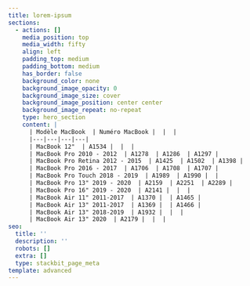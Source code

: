 ```yaml
---
title: lorem-ipsum
sections:
  - actions: []
    media_position: top
    media_width: fifty
    align: left
    padding_top: medium
    padding_bottom: medium
    has_border: false
    background_color: none
    background_image_opacity: 0
    background_image_size: cover
    background_image_position: center center
    background_image_repeat: no-repeat
    type: hero_section
    content: |
      | Modèle MacBook  | Numéro MacBook |  |  |
      |---|---|---|---|
      | MacBook 12"  | A1534 |  |  |
      | MacBook Pro 2010 - 2012  | A1278  | A1286  | A1297 |
      | MacBook Pro Retina 2012 - 2015  | A1425  | A1502  | A1398 |
      | MacBook Pro 2016 - 2017  | A1706  | A1708  | A1707 |
      | MacBook Pro Touch 2018 - 2019  | A1989  | A1990 |  |
      | MacBook Pro 13" 2019 - 2020  | A2159  | A2251  | A2289 |
      | MacBook Pro 16" 2019 - 2020  | A2141 |  |  |
      | MacBook Air 11" 2011-2017  | A1370 |  | A1465 |
      | MacBook Air 13" 2011-2017  | A1369 |  | A1466 |
      | MacBook Air 13" 2018-2019  | A1932 |  |  |
      | MacBook Air 13" 2020  | A2179 |  |  |
seo:
  title: ''
  description: ''
  robots: []
  extra: []
  type: stackbit_page_meta
template: advanced
---
```

